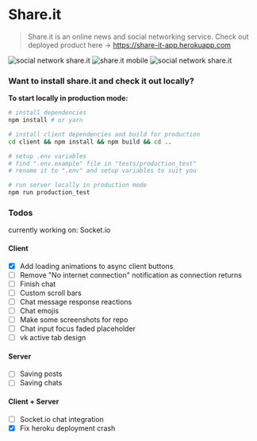 # Share.it
> Share.it is an online news and social networking service.
> Check out deployed product here -> https://share-it-app.herokuapp.com

![social network share.it](https://user-images.githubusercontent.com/29762363/35476582-81d7e6e6-03c3-11e8-9ae4-b7e5f2fde7a8.png)
![share.it mobile](https://user-images.githubusercontent.com/29762363/35476773-b794837c-03c6-11e8-8418-f07db3572e6e.jpg)
![social network share.it](https://user-images.githubusercontent.com/29762363/35476583-820b9982-03c3-11e8-98be-f34ad9f71e7f.png)

### Want to install share.it and check it out locally?  
**To start locally in production mode:**

``` bash
# install dependencies
npm install # or yarn

# install client dependencies and build for production
cd client && npm install && npm build && cd ..

# setup .env variables
# find ".env.example" file in "tests/production_test"
# rename it to ".env" and setup variables to suit you

# run server locally in production mode
npm run production_test
```

### Todos
currently working on: Socket.io

#### Client
- [x] Add loading animations to async client buttons
- [ ] Remove "No internet connection" notification as connection returns
- [ ] Finish chat
- [ ] Custom scroll bars
- [ ] Chat message response reactions
- [ ] Chat emojis
- [ ] Make some screenshots for repo
- [ ] Chat input focus faded placeholder
- [ ] vk active tab design
#### Server
- [ ] Saving posts
- [ ] Saving chats
#### Client + Server
- [ ] Socket.io chat integration
- [x] Fix heroku deployment crash
